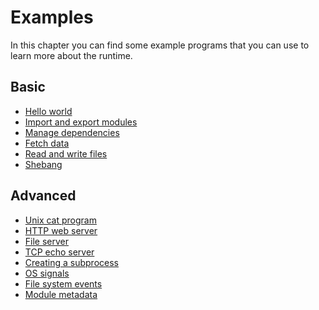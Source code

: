 # Examples

In this chapter you can find some example programs that you can use to learn
more about the runtime.

## Basic

- [Hello world](./examples/hello_world.md)
- [Import and export modules](./examples/import_export.md)
- [Manage dependencies](./examples/manage_dependencies.md)
- [Fetch data](./examples/fetch_data.md)
- [Read and write files](./examples/read_write_files.md)
- [Shebang](./examples/shebang.md)

## Advanced

- [Unix cat program](./examples/unix_cat.md)
- [HTTP web server](./examples/http_server.md)
- [File server](./examples/file_server.md)
- [TCP echo server](./examples/tcp_echo.md)
- [Creating a subprocess](./examples/subprocess.md)
- [OS signals](./examples/os_signals.md)
- [File system events](./examples/file_system_events.md)
- [Module metadata](./examples/module_metadata.md)
